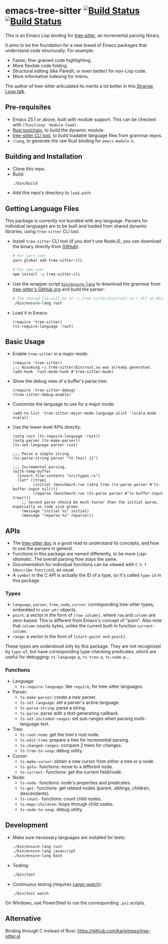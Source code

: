 # emacs-tree-sitter [![Build Status](https://travis-ci.org/ubolonton/emacs-tree-sitter.svg?branch=master)](https://travis-ci.org/ubolonton/emacs-tree-sitter) [![Build Status](https://dev.azure.com/ubolonton/emacs-tree-sitter/_apis/build/status/ubolonton.emacs-tree-sitter?branchName=master)](https://dev.azure.com/ubolonton/emacs-tree-sitter/_build/latest?definitionId=2&branchName=master)

This is an Emacs Lisp binding for [tree-sitter](https://tree-sitter.github.io/tree-sitter/), an incremental parsing library.

It aims to be the foundation for a new breed of Emacs packages that understand code structurally. For example:
- Faster, fine-grained code highlighting.
- More flexible code folding.
- Structural editing (like Paredit, or even better) for non-Lisp code.
- More informative indexing for imenu.

The author of tree-sitter articulated its merits a lot better in this [Strange Loop talk](https://www.thestrangeloop.com/2018/tree-sitter---a-new-parsing-system-for-programming-tools.html).

## Pre-requisites

- Emacs 25.1 or above, built with module support. This can be checked with `(functionp 'module-load)`.
- [Rust toolchain](https://rustup.rs/), to build the dynamic module.
- [tree-sitter CLI tool](https://tree-sitter.github.io/tree-sitter/creating-parsers#installation), to build loadable language files from grammar repos.
- `clang`, to generate the raw Rust binding for `emacs-module.h`.

## Building and Installation

- Clone this repo.
- Build:
    ```bash
    ./bin/build
    ```
- Add this repo's directory to `load-path`.

## Getting Language Files
This package is currently not bundled with any language. Parsers for individual languages are to be built and loaded from shared dynamic libraries, using `tree-sitter` CLI tool.

- Install `tree-sitter` CLI tool (if you don't use NodeJS, you can download the binary directly from [GitHub](https://github.com/tree-sitter/tree-sitter/releases)):
    ```bash
    # For yarn user
    yarn global add tree-sitter-cli

    # For npm user
    npm install -g tree-sitter-cli
    ```
- Use the wrapper script [`bin/ensure-lang`](bin/ensure-lang) to download the grammar from [tree-sitter's GitHub org](https://github.com/tree-sitter) and build the parser:
    ```bash
    # The shared lib will be at ~/.tree-sitter/bin/rust.so (.dll on Windows)
    ./bin/ensure-lang rust
    ```
- Load it in Emacs:
    ```emacs-lisp
    (require 'tree-sitter)
    (ts-require-language 'rust)
    ```

## Basic Usage

- Enable `tree-sitter` in a major mode:
    ```emacs-lisp
    (require 'tree-sitter)
    ;;; Assuming ~/.tree-sitter/bin/rust.so was already generated.
    (add-hook 'rust-mode-hook #'tree-sitter-mode)
    ```
- Show the debug view of a buffer's parse tree:
    ```emacs-lisp
    (require 'tree-sitter-debug)
    (tree-sitter-debug-enable)
    ```
- Customize the language to use for a major mode:
    ```emacs-lisp
    (add-to-list 'tree-sitter-major-mode-language-alist '(scala-mode . scala))
    ```
- Use the lower-level APIs directly:
    ```emacs-lisp
    (setq rust (ts-require-language 'rust))
    (setq parser (ts-make-parser))
    (ts-set-language parser rust)

    ;;; Parse a simple string.
    (ts-parse-string parser "fn foo() {}")

    ;;; Incremental parsing.
    (with-temp-buffer
      (insert-file-contents "src/types.rs")
      (let* ((tree)
             (initial (benchmark-run (setq tree (ts-parse parser #'ts-buffer-input nil))))
             (reparse (benchmark-run (ts-parse parser #'ts-buffer-input tree))))
        ;; Second parse should be much faster than the initial parse, especially as code size grows.
        (message "initial %s" initial)
        (message "reparse %s" reparse)))
    ```

## APIs

- The [tree-sitter doc](https://tree-sitter.github.io/tree-sitter/using-parsers) is a good read to understand its concepts, and how to use the parsers in general.
- Functions in this package are named differently, to be more Lisp-idiomatic. The overall parsing flow stays the same.
- Documentation for individual functions can be viewed with `C-h f` (`describe-function`), as usual.
- A `symbol` in the C API is actually the ID of a type, so it's called `type-id` in this package.

### Types

- `language`, `parser`, `tree`, `node`, `cursor`: corresponding tree-sitter types, embedded in `user-ptr` objects.
- `point`: a vector in the form of `[row column]`, where `row` and `column` are zero-based. This is different from Emacs's concept of "point". Also note that `column` counts bytes, unlike the current built-in function `current-column`.
- `range`: a vector in the form of `[start-point end-point]`.

These types are understood only by this package. They are not recognized by `type-of`, but have corresponding type-checking predicates, which are useful for debugging: `ts-language-p`, `ts-tree-p`, `ts-node-p`...

### Functions

- Language:
    + `ts-require-language`: like `require`, for tree-sitter languages.
- Parser:
    + `ts-make-parser`: create a new parser.
    + `ts-set-language`: set a parser's active language.
    + `ts-parse-string`: parse a string.
    + `ts-parse`: parse with a text-generating callback.
    + `ts-set-included-ranges`: set sub-ranges when parsing multi-language text.
- Tree:
    + `ts-root-node`: get the tree's root node.
    + `ts-edit-tree`: prepare a tree for incremental parsing.
    + `ts-changed-ranges`: compare 2 trees for changes.
    + `ts-tree-to-sexp`: debug utility.
- Cursor:
    + `ts-make-cursor`: obtain a new cursor from either a tree or a node.
    + `ts-goto-` functions: move to a different node.
    + `ts-current-` functions: get the current field/node.
- Node:
    + `ts-node-` functions: node's properties and predicates.
    + `ts-get-` functions: get related nodes (parent, siblings, children, descendants).
    + `ts-count-` functions: count child nodes.
    + `ts-mapc-children`: loops through child nodes.
    + `ts-node-to-sexp`: debug utility.

## Development
- Make sure necessary languages are installed for tests:
    ```bash
    ./bin/ensure-lang rust
    ./bin/ensure-lang javascript
    ./bin/ensure-lang bash
    ```
- Testing:
    ```bash
    ./bin/test
    ```
- Continuous testing (requires [cargo-watch](https://github.com/passcod/cargo-watch)):
    ```shell
    ./bin/test watch
    ```

On Windows, use PowerShell to run the corresponding `.ps1` scripts.

## Alternative
Binding through C instead of Rust: https://github.com/karlotness/tree-sitter.el
